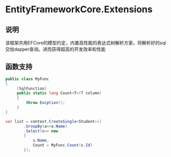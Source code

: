 # EntityFrameworkCore.Extensions

## 说明
  该框架共用EFCore的模型约定，内置高性能的表达式树解析方案，将解析好的sql交给dapper查询。进而获得超高的开发效率和性能
  
## 函数支持
 ``` C#
 public class MyFunc
 {
      [SqlFunction]
      public static long Count<T>(T column)
      {
          throw Excption();
      }
 }
 
 var list = context.CreateSingle<Student>()
         .GroupBy(a=>a.Name)
         .Select(s=> new
         {
             s.Name,
             Count = MyFunc.Count(s.Id)
         });
 ```
 
